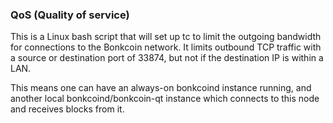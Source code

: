 ### QoS (Quality of service) ###

This is a Linux bash script that will set up tc to limit the outgoing bandwidth for connections to the Bonkcoin network. It limits outbound TCP traffic with a source or destination port of 33874, but not if the destination IP is within a LAN.

This means one can have an always-on bonkcoind instance running, and another local bonkcoind/bonkcoin-qt instance which connects to this node and receives blocks from it.
